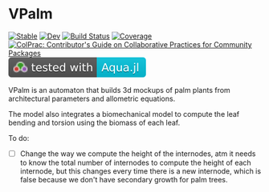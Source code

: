 # VPalm

[![Stable](https://img.shields.io/badge/docs-stable-blue.svg)](https://PalmStudio.github.io/VPalm.jl/stable/)
[![Dev](https://img.shields.io/badge/docs-dev-blue.svg)](https://PalmStudio.github.io/VPalm.jl/dev/)
[![Build Status](https://github.com/PalmStudio/VPalm.jl/actions/workflows/CI.yml/badge.svg?branch=main)](https://github.com/PalmStudio/VPalm.jl/actions/workflows/CI.yml?query=branch%3Amain)
[![Coverage](https://codecov.io/gh/PalmStudio/VPalm.jl/branch/main/graph/badge.svg)](https://codecov.io/gh/PalmStudio/VPalm.jl)
[![ColPrac: Contributor's Guide on Collaborative Practices for Community Packages](https://img.shields.io/badge/ColPrac-Contributor's%20Guide-blueviolet)](https://github.com/SciML/ColPrac)
[![Aqua](https://raw.githubusercontent.com/JuliaTesting/Aqua.jl/master/badge.svg)](https://github.com/JuliaTesting/Aqua.jl)

VPalm is an automaton that builds 3d mockups of palm plants from architectural parameters and allometric equations.

The model also integrates a biomechanical model to compute the leaf bending and torsion using the biomass of each leaf.


To do:

- [ ] Change the way we compute the height of the internodes, atm it needs to know the total number of internodes to compute the height of each internode, but this changes every time there is a new internode, which is false because we don't have secondary growth for palm trees.